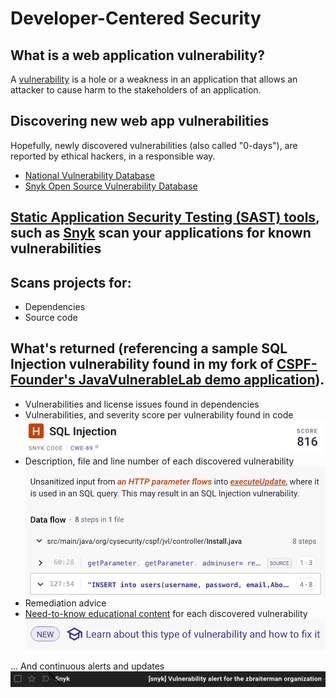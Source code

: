 # Developer-Centered Security


## What is a web application vulnerability?

A [vulnerability](https://owasp.org/www-community/vulnerabilities/) is a hole or a weakness in an application that allows an attacker to cause harm to the stakeholders of an application.


## Discovering new web app vulnerabilities

Hopefully, newly discovered vulnerabilities (also called "0-days"), are reported by ethical hackers, in a responsible way.

* [National Vulnerability Database](https://nvd.nist.gov)
* [Snyk Open Source Vulnerability Database](https://security.snyk.io)

## [Static Application Security Testing (SAST) tools](https://owasp.org/www-community/Source_Code_Analysis_Tools), such as [Snyk](https://snyk.io/) scan your applications for known vulnerabilities


## Scans projects for:

* Dependencies
* Source code


## What's returned (referencing a sample SQL Injection vulnerability found in my fork of [CSPF-Founder's JavaVulnerableLab demo application](https://github.com/CSPF-Founder/JavaVulnerableLab)).

* Vulnerabilities and license issues found in dependencies
* Vulnerabilities, and severity score per vulnerability found in code ![](/images/snyk_code_java_vulnerable_lab_sqli_score.png)
* Description, file and line number of each discovered vulnerability ![](/images/snyk_java_sqli_data_flow_example.png)
* Remediation advice
* [Need-to-know educational content](https://learn.snyk.io/lessons/sql-injection/java/) for each discovered vulnerability  ![](/images/snyk_learn_prompt.png)


... And continuous alerts and updates ![](/images/snyk-vulnerability-email-alert.png)
